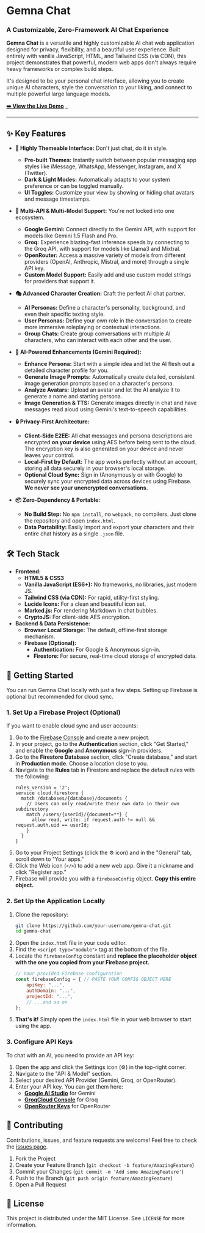 # Gemna Chat

### A Customizable, Zero-Framework AI Chat Experience



**Gemna Chat** is a versatile and highly customizable AI chat web application designed for privacy, flexibility, and a beautiful user experience. Built entirely with vanilla JavaScript, HTML, and Tailwind CSS (via CDN), this project demonstrates that powerful, modern web apps don't always require heavy frameworks or complex build steps.

It's designed to be your personal chat interface, allowing you to create unique AI characters, style the conversation to your liking, and connect to multiple powerful large language models.

[**➡️ View the Live Demo**](https://exanx.github.io/gemna/) _

---

## ✨ Key Features

*   **🎨 Highly Themeable Interface:** Don't just chat, do it in style.
    *   **Pre-built Themes:** Instantly switch between popular messaging app styles like iMessage, WhatsApp, Messenger, Instagram, and X (Twitter).
    *   **Dark & Light Modes:** Automatically adapts to your system preference or can be toggled manually.
    *   **UI Toggles:** Customize your view by showing or hiding chat avatars and message timestamps.

*   **🤖 Multi-API & Multi-Model Support:** You're not locked into one ecosystem.
    *   **Google Gemini:** Connect directly to the Gemini API, with support for models like Gemini 1.5 Flash and Pro.
    *   **Groq:** Experience blazing-fast inference speeds by connecting to the Groq API, with support for models like Llama3 and Mixtral.
    *   **OpenRouter:** Access a massive variety of models from different providers (OpenAI, Anthropic, Mistral, and more) through a single API key.
    *   **Custom Model Support:** Easily add and use custom model strings for providers that support it.

*   **🎭 Advanced Character Creation:** Craft the perfect AI chat partner.
    *   **AI Personas:** Define a character's personality, background, and even their specific texting style.
    *   **User Personas:** Define your own role in the conversation to create more immersive roleplaying or contextual interactions.
    *   **Group Chats:** Create group conversations with multiple AI characters, who can interact with each other and the user.

*   **🚀 AI-Powered Enhancements (Gemini Required):**
    *   **Enhance Persona:** Start with a simple idea and let the AI flesh out a detailed character profile for you.
    *   **Generate Image Prompts:** Automatically create detailed, consistent image generation prompts based on a character's persona.
    *   **Analyze Avatars:** Upload an avatar and let the AI analyze it to generate a name and starting persona.
    *   **Image Generation & TTS:** Generate images directly in chat and have messages read aloud using Gemini's text-to-speech capabilities.

*   **🔒 Privacy-First Architecture:**
    *   **Client-Side E2EE:** All chat messages and persona descriptions are encrypted **on your device** using AES before being sent to the cloud. The encryption key is also generated on your device and never leaves your control.
    *   **Local-First by Default:** The app works perfectly without an account, storing all data securely in your browser's local storage.
    *   **Optional Cloud Sync:** Sign in (Anonymously or with Google) to securely sync your encrypted data across devices using Firebase. **We never see your unencrypted conversations.**

*   **📦 Zero-Dependency & Portable:**
    *   **No Build Step:** No `npm install`, no `webpack`, no compilers. Just clone the repository and open `index.html`.
    *   **Data Portability:** Easily import and export your characters and their entire chat history as a single `.json` file.

## 🛠️ Tech Stack

*   **Frontend:**
    *   **HTML5 & CSS3**
    *   **Vanilla JavaScript (ES6+):** No frameworks, no libraries, just modern JS.
    *   **Tailwind CSS (via CDN):** For rapid, utility-first styling.
    *   **Lucide Icons:** For a clean and beautiful icon set.
    *   **Marked.js:** For rendering Markdown in chat bubbles.
    *   **CryptoJS:** For client-side AES encryption.
*   **Backend & Data Persistence:**
    *   **Browser Local Storage:** The default, offline-first storage mechanism.
    *   **Firebase (Optional):**
        *   **Authentication:** For Google & Anonymous sign-in.
        *   **Firestore:** For secure, real-time cloud storage of encrypted data.

## 🚀 Getting Started

You can run Gemna Chat locally with just a few steps. Setting up Firebase is optional but recommended for cloud sync.

### 1. Set Up a Firebase Project (Optional)

If you want to enable cloud sync and user accounts:

1.  Go to the [Firebase Console](https://console.firebase.google.com/) and create a new project.
2.  In your project, go to the **Authentication** section, click "Get Started," and enable the **Google** and **Anonymous** sign-in providers.
3.  Go to the **Firestore Database** section, click "Create database," and start in **Production mode**. Choose a location close to you.
4.  Navigate to the **Rules** tab in Firestore and replace the default rules with the following:
    ```
    rules_version = '2';
    service cloud.firestore {
      match /databases/{database}/documents {
        // Users can only read/write their own data in their own subdirectory
        match /users/{userId}/{document=**} {
          allow read, write: if request.auth != null && request.auth.uid == userId;
        }
      }
    }
    ```
5.  Go to your Project Settings (click the ⚙️ icon) and in the "General" tab, scroll down to "Your apps."
6.  Click the Web icon (`</>`) to add a new web app. Give it a nickname and click "Register app."
7.  Firebase will provide you with a `firebaseConfig` object. **Copy this entire object.**

### 2. Set Up the Application Locally

1.  Clone the repository:
    ```bash
    git clone https://github.com/your-username/gemna-chat.git
    cd gemna-chat
    ```
2.  Open the `index.html` file in your code editor.
3.  Find the `<script type="module">` tag at the bottom of the file.
4.  Locate the `firebaseConfig` constant and **replace the placeholder object with the one you copied from your Firebase project.**
    ```javascript
    // Your provided Firebase configuration
    const firebaseConfig = { // PASTE YOUR CONFIG OBJECT HERE
        apiKey: "...",
        authDomain: "...",
        projectId: "...",
        // ...and so on
    };
    ```
5.  **That's it!** Simply open the `index.html` file in your web browser to start using the app.

### 3. Configure API Keys

To chat with an AI, you need to provide an API key:

1.  Open the app and click the Settings icon (⚙️) in the top-right corner.
2.  Navigate to the "API & Model" section.
3.  Select your desired API Provider (Gemini, Groq, or OpenRouter).
4.  Enter your API key. You can get them here:
    *   [**Google AI Studio**](https://aistudio.google.com/app/apikey) for Gemini
    *   [**GroqCloud Console**](https://console.groq.com/keys) for Groq
    *   [**OpenRouter Keys**](https://openrouter.ai/keys) for OpenRouter

## 🤝 Contributing

Contributions, issues, and feature requests are welcome! Feel free to check the [issues page](https://github.com/your-username/gemna-chat/issues).

1.  Fork the Project
2.  Create your Feature Branch (`git checkout -b feature/AmazingFeature`)
3.  Commit your Changes (`git commit -m 'Add some AmazingFeature'`)
4.  Push to the Branch (`git push origin feature/AmazingFeature`)
5.  Open a Pull Request

## 📄 License

This project is distributed under the MIT License. See `LICENSE` for more information.
